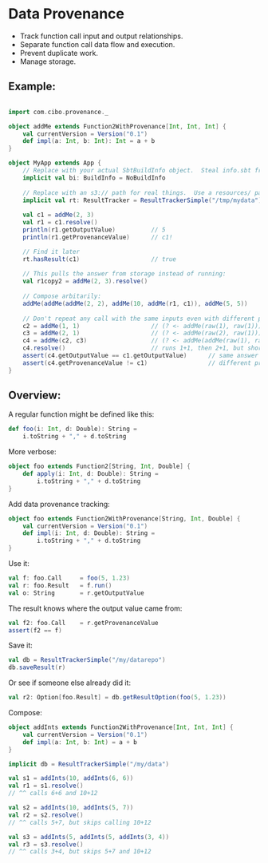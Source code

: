 Data Provenance
===============

- Track function call input and output relationships.
- Separate function call data flow and execution.
- Prevent duplicate work.
- Manage storage.

Example:
--------

```scala

import com.cibo.provenance._

object addMe extends Function2WithProvenance[Int, Int, Int] {
    val currentVersion = Version("0.1")
    def impl(a: Int, b: Int): Int = a + b
}

object MyApp extends App {
    // Replace with your actual SbtBuildInfo object.  Steal info.sbt from this repo to have it autogenerate.
    implicit val bi: BuildInfo = NoBuildInfo
    
    // Replace with an s3:// path for real things.  Use a resources/ path for test cases.
    implicit val rt: ResultTracker = ResultTrackerSimple("/tmp/mydata")
    
    val c1 = addMe(2, 3)
    val r1 = c1.resolve()
    println(r1.getOutputValue)          // 5
    println(r1.getProvenanceValue)      // c1!

    // Find it later
    rt.hasResult(c1)                    // true
    
    // This pulls the answer from storage instead of running:
    val r1copy2 = addMe(2, 3).resolve()
    
    // Compose arbitarily:
    addMe(addMe(addMe(2, 2), addMe(10, addMe(r1, c1)), addMe(5, 5))
    
    // Don't repeat any call with the same inputs even with different provenance:
    c2 = addMe(1, 1)                    // (? <- addMe(raw(1), raw(1)))
    c3 = addMe(2, 1)                    // (? <- addMe(raw(2), raw(1)))
    c4 = addMe(c2, c3)                  // (? <- addMe(addMe(raw(1), raw(1)), addMe(raw(2), raw(1)))
    c4.resolve()                        // runs 1+1, then 2+1, but shortcuts past running 2+3 because we r1 was saved above.
    assert(c4.getOutputValue == c1.getOutputValue)      // same answer
    assert(c4.getProvenanceValue != c1)                 // different provenance
}
```

Overview:
---------

A regular function might be defined like this:
```scala
def foo(i: Int, d: Double): String =
    i.toString + "," + d.toString
```

More verbose:
```scala
object foo extends Function2[String, Int, Double] {
    def apply(i: Int, d: Double): String =
        i.toString + "," + d.toString
}
```

Add data provenance tracking:
```scala
object foo extends Function2WithProvenance[String, Int, Double] {
    val currentVersion = Version("0.1")
    def impl(i: Int, d: Double): String =
        i.toString + "," + d.toString
}
```

Use it:
```scala
val f: foo.Call     = foo(5, 1.23)
val r: foo.Result   = f.run()
val o: String       = r.getOutputValue
```

The result knows where the output value came from:
```scala
val f2: foo.Call    = r.getProvenanceValue
assert(f2 == f)
```

Save it:
```scala
val db = ResultTrackerSimple("/my/datarepo")
db.saveResult(r)
```

Or see if someone else already did it:
```scala
val r2: Option[foo.Result] = db.getResultOption(foo(5, 1.23))
```

Compose:
```scala
object addInts extends Function2WithProvenance[Int, Int, Int] {
    val currentVersion = Version("0.1")
    def impl(a: Int, b: Int) = a + b
}

implicit db = ResultTrackerSimple("/my/data")

val s1 = addInts(10, addInts(6, 6))
val r1 = s1.resolve()
// ^^ calls 6+6 and 10+12

val s2 = addInts(10, addInts(5, 7))
val r2 = s2.resolve()
// ^^ calls 5+7, but skips calling 10+12

val s3 = addInts(5, addInts(5, addInts(3, 4))
val r3 = s3.resolve()
// ^^ calls 3+4, but skips 5+7 and 10+12 
```







